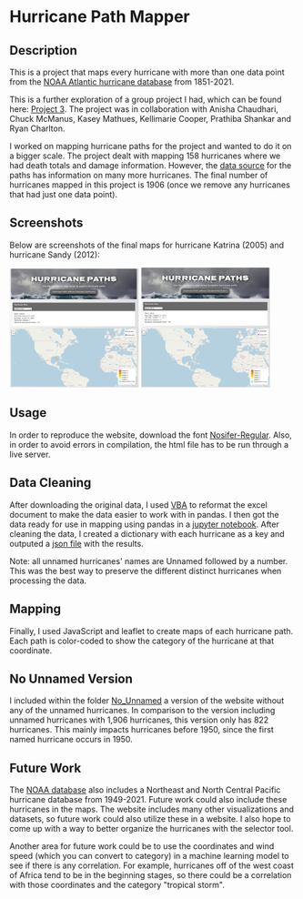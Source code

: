 # Hurricane Path Mapper

## Description

This is a project that maps every hurricane with more than one data point from the [NOAA Atlantic hurricane database](https://www.nhc.noaa.gov/data/hurdat/hurdat2-1851-2021-041922.txt) from 1851-2021.

This is a further exploration of a group project I had, which can be found here: [Project 3](https://github.com/kringlek/Project-3).
The project was in collaboration with Anisha Chaudhari, Chuck McManus, Kasey Mathues, Kellimarie Cooper, Prathiba Shankar and Ryan Charlton.

I worked on mapping hurricane paths for the project and wanted to do it on a bigger scale. The project dealt with mapping 158 hurricanes where we had death totals and damage information. However, the [data source](https://www.nhc.noaa.gov/data/hurdat/hurdat2-1851-2021-041922.txt) for the paths has information on many more hurricanes. The final number of hurricanes mapped in this project is 1906 (once we remove any hurricanes that had just one data point).

## Screenshots
Below are screenshots of the final maps for hurricane Katrina (2005) and hurricane Sandy (2012):

<p float="left">
  <img src="Images/katrina2005.png" width="45%" />
  <img src="Images/sandy2012.png" width="45%" /> 
</p>

## Usage

In order to reproduce the website, download the font [Nosifer-Regular](font/Nosifer-Regular.ttf). Also, in order to avoid errors in compilation, the html file has to be run through a live server.

## Data Cleaning

After downloading the original data, I used [VBA](Data/reformat.vbs) to reformat the excel document to make the data easier to work with in pandas. I then got the data ready for use in mapping using pandas in a [jupyter notebook](Hurricane_Path/Hurricane_Paths.ipynb). After cleaning the data, I created a dictionary with each hurricane as a key and outputed a [json file](static/js/hurricane_path.json) with the results.

Note: all unnamed hurricanes' names are Unnamed followed by a number. This was the best way to preserve the different distinct hurricanes when processing the data.

## Mapping

Finally, I used JavaScript and leaflet to create maps of each hurricane path. Each path is color-coded to show the category of the hurricane at that coordinate.

## No Unnamed Version

I included within the folder [No_Unnamed](No_Unnamed) a version of the website without any of the unnamed hurricanes. In comparison to the version including unnamed hurricanes with 1,906 hurricanes, this version only has 822 hurricanes. This mainly impacts hurricanes before 1950, since the first named hurricane occurs in 1950.

## Future Work

The [NOAA database](https://www.nhc.noaa.gov/data/) also includes a Northeast and North Central Pacific hurricane database from 1949-2021. Future work could also include these hurricanes in the maps. The website includes many other visualizations and datasets, so future work could also utilize these in a website. I also hope to come up with a way to better organize the hurricanes with the selector tool.

Another area for future work could be to use the coordinates and wind speed (which you can convert to category) in a machine learning model to see if there is any correlation. For example, hurricanes off of the west coast of Africa tend to be in the beginning stages, so there could be a correlation with those coordinates and the category "tropical storm".
